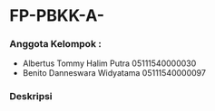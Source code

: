 # FP-PBKK-A-

### Anggota Kelompok :
- Albertus Tommy Halim Putra 05111540000030
- Benito Danneswara Widyatama 05111540000097

### Deskripsi
